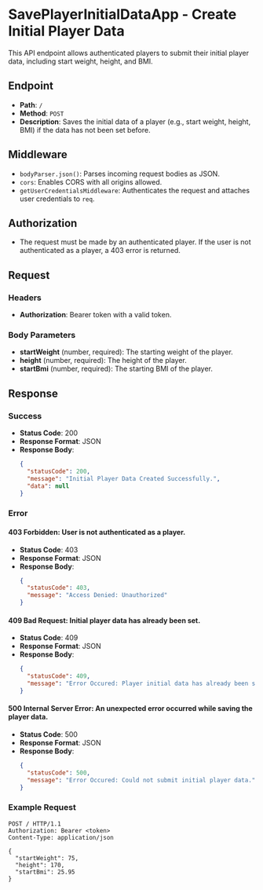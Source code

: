 # SavePlayerInitialDataApp - Create Initial Player Data

This API endpoint allows authenticated players to submit their initial player data, including start weight, height, and BMI.

## Endpoint

- **Path**: `/`
- **Method**: `POST`
- **Description**: Saves the initial data of a player (e.g., start weight, height, BMI) if the data has not been set before.

## Middleware

- `bodyParser.json()`: Parses incoming request bodies as JSON.
- `cors`: Enables CORS with all origins allowed.
- `getUserCredentialsMiddleware`: Authenticates the request and attaches user credentials to `req`.

## Authorization

- The request must be made by an authenticated player. If the user is not authenticated as a player, a 403 error is returned.

## Request

### Headers

- **Authorization**: Bearer token with a valid token.

### Body Parameters

- **startWeight** (number, required): The starting weight of the player.
- **height** (number, required): The height of the player.
- **startBmi** (number, required): The starting BMI of the player.

## Response

### Success

- **Status Code**: 200
- **Response Format**: JSON
- **Response Body**:
  ```json
  {
    "statusCode": 200,
    "message": "Initial Player Data Created Successfully.",
    "data": null
  }
  ```

### Error

#### 403 Forbidden: User is not authenticated as a player.

- **Status Code**: 403
- **Response Format**: JSON
- **Response Body**:
  ```json
  {
    "statusCode": 403,
    "message": "Access Denied: Unauthorized"
  }
  ```

#### 409 Bad Request: Initial player data has already been set.

- **Status Code**: 409
- **Response Format**: JSON
- **Response Body**:
  ```json
  {
    "statusCode": 409,
    "message": "Error Occured: Player initial data has already been set."
  }
  ```

#### 500 Internal Server Error: An unexpected error occurred while saving the player data.

- **Status Code**: 500
- **Response Format**: JSON
- **Response Body**:
  ```json
  {
    "statusCode": 500,
    "message": "Error Occured: Could not submit initial player data."
  }
  ```


### Example Request

```http
POST / HTTP/1.1
Authorization: Bearer <token>
Content-Type: application/json

{
  "startWeight": 75,
  "height": 170,
  "startBmi": 25.95
}
```